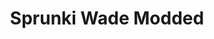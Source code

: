 ---
slug: sprunki-wade-modded
title: Sprunki Wade Modded
description: "Sprunki Wade Modded is an exciting online game. Play for free directly in your browser!"
icon: /images/popular_mods/Sprunki Wade Modded.png
url: https://wowtbc.net/sprunkin/sprunki-wade-modded/index.html
previewImage: /images/popular_mods/Sprunki Wade Modded.png
type: popular mods

# SEO配置
seo:
  title: "Sprunki Wade Modded - Play Free Online Game | Fun Browser Games"
  description: "Sprunki Wade Modded - Play this fun online game for free in your browser. No download required!"
  ogImage: "/images/popular_mods/Sprunki Wade Modded.png"
  keywords: "sprunki-wade-modded, online game, browser game, free game, popular mods game, play online"

videoUrls:
  - https://www.youtube.com/embed/example1
  - https://www.youtube.com/embed/example2

whyPlay:
  title: "Why Play Sprunki Wade Modded?"
  items:
    - "Immersive Gameplay: Sprunki Wade Modded offers an engaging and immersive gaming experience that will keep you entertained for hours"
    - "Challenging Levels: Test your skills with increasingly difficult challenges and obstacles"
    - "Beautiful Graphics: Enjoy stunning visuals and smooth animations that bring the game world to life"
    - "Regular Updates: New content and features are added regularly to keep the game fresh and exciting"
    - "Free to Play: Experience all the fun without spending a penny"
    - "Community Features: Connect with other players, share strategies, and compete for high scores"
    - "Cross-Platform: Play on any device with a web browser, no downloads required"

features:
  title: "Key Features of Sprunki Wade Modded"
  image: "/images/popular_mods/Sprunki Wade Modded.png"
  items:
    - "Intuitive Controls: Easy to learn controls make Sprunki Wade Modded accessible for players of all skill levels"
    - "Multiple Game Modes: Enjoy various gameplay options that provide different challenges and experiences"
    - "Character Customization: Personalize your gaming experience with unique characters and items"
    - "Achievement System: Complete special tasks to earn rewards and recognition"
    - "Leaderboards: Compete with players worldwide and see who can achieve the highest scores"

characteristics:
  title: "Game Characteristics"
  image: "/images/popular_mods/Sprunki Wade Modded.png"
  items:
    - "Genre: Popular mods game with elements of strategy and skill"
    - "Difficulty: Suitable for both casual gamers and those seeking a challenge"
    - "Play Time: Quick sessions or extended gameplay, depending on your preference"
    - "Art Style: Vibrant and engaging visuals that enhance the gaming experience"
    - "Sound Design: Immersive audio that complements the gameplay perfectly"

info: "Sprunki Wade Modded is an exciting online game that offers players a unique and engaging gaming experience. With its intuitive controls, stunning visuals, and challenging gameplay, Sprunki Wade Modded provides hours of entertainment for players of all ages and skill levels. Whether you're looking for a quick gaming session during a break or an extended play session, Sprunki Wade Modded delivers an immersive experience that will keep you coming back for more. The game features multiple levels of increasing difficulty, ensuring that players are constantly challenged as they progress. With regular updates adding new content and features, Sprunki Wade Modded remains fresh and exciting, providing endless entertainment options for its growing community of players."

howToPlayIntro: "Welcome to Sprunki Wade Modded! This guide will walk you through the basics and help you master the game. Whether you're a beginner or looking to improve your skills, these tips and instructions will enhance your gaming experience."

howToPlaySteps:
  - title: "Getting Started"
    description: "Begin your Sprunki Wade Modded adventure by familiarizing yourself with the controls. Use your keyboard or mouse to navigate through the game interface. The tutorial will guide you through the basic mechanics and help you understand the objectives."
  - title: "Understanding the Objectives"
    description: "In Sprunki Wade Modded, your main goal is to progress through levels by completing specific objectives. Each level presents unique challenges that require different strategies and approaches."
  - title: "Mastering the Controls"
    description: "Practice using the controls to improve your precision and reaction time. Sprunki Wade Modded requires quick reflexes and strategic thinking to overcome obstacles and defeat opponents."
  - title: "Utilizing Power-ups"
    description: "Collect power-ups throughout the game to enhance your abilities and overcome difficult challenges. Each power-up offers unique advantages that can be crucial for success."
  - title: "Developing Strategies"
    description: "As you progress in Sprunki Wade Modded, develop effective strategies for different scenarios. Analyze patterns, anticipate challenges, and adapt your approach to maximize your performance."

faq:
  title: "Frequently Asked Questions about Sprunki Wade Modded"
  items:
    - question: "Is Sprunki Wade Modded free to play?"
      answer: "Yes, Sprunki Wade Modded is completely free to play directly in your web browser. No downloads or purchases are required to enjoy the full game experience."
    - question: "Can I play Sprunki Wade Modded on mobile devices?"
      answer: "Yes, Sprunki Wade Modded is optimized for both desktop and mobile play. You can enjoy the game on any device with a web browser and internet connection."
    - question: "Are there any in-game purchases?"
      answer: "While Sprunki Wade Modded is free to play, there may be optional in-game purchases available for cosmetic items or additional features that don't affect core gameplay."
    - question: "How often is Sprunki Wade Modded updated?"
      answer: "The developers regularly update Sprunki Wade Modded with new content, features, and improvements based on player feedback and game performance."
    - question: "Can I play Sprunki Wade Modded offline?"
      answer: "Currently, Sprunki Wade Modded requires an internet connection to play as it's a browser-based online game."
    - question: "Is Sprunki Wade Modded suitable for children?"
      answer: "Yes, Sprunki Wade Modded is designed to be family-friendly and suitable for players of all ages."
    - question: "How do I report bugs or issues?"
      answer: "If you encounter any problems while playing Sprunki Wade Modded, you can report them through the game's support page or contact the developers directly through their website."
    - question: "Still Have Questions?"
      answer: "If you have additional questions about Sprunki Wade Modded that aren't covered in this FAQ, please visit our support center or contact our customer service team for assistance."
---